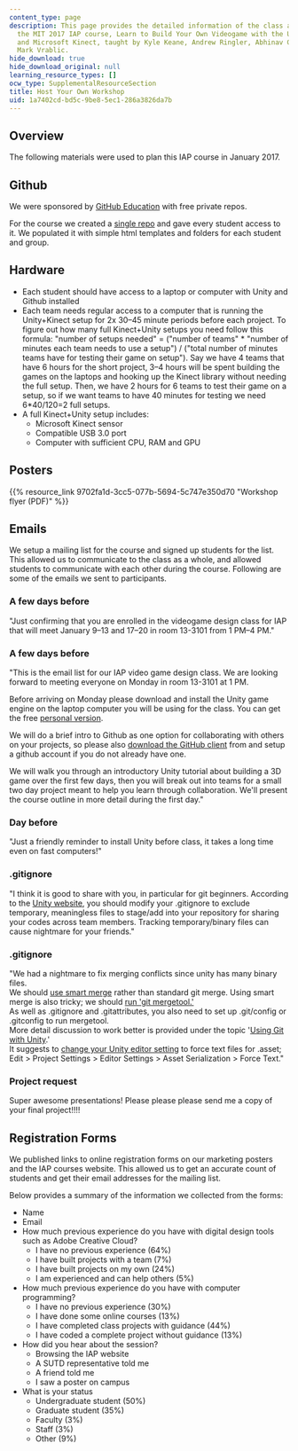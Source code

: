 ```yaml
---
content_type: page
description: This page provides the detailed information of the class activities in
  the MIT 2017 IAP course, Learn to Build Your Own Videogame with the Unity Game Engine
  and Microsoft Kinect, taught by Kyle Keane, Andrew Ringler, Abhinav Gandhi, and
  Mark Vrablic.
hide_download: true
hide_download_original: null
learning_resource_types: []
ocw_type: SupplementalResourceSection
title: Host Your Own Workshop
uid: 1a7402cd-bd5c-9be8-5ec1-286a3826da7b
---
```


Overview
--------

The following materials were used to plan this IAP course in January 2017.

Github
------

We were sponsored by [GitHub Education](https://education.github.com/) with free private repos.

For the course we created a [single repo](https://mens-et-manus.github.io/archive/2017-IAP-Arduino-Unity/) and gave every student access to it. We populated it with simple html templates and folders for each student and group.

Hardware
--------

*   Each student should have access to a laptop or computer with Unity and Github installed
*   Each team needs regular access to a computer that is running the Unity+Kinect setup for 2x 30–45 minute periods before each project. To figure out how many full Kinect+Unity setups you need follow this formula: "number of setups needed" = ("number of teams" \* "number of minutes each team needs to use a setup") / ("total number of minutes teams have for testing their game on setup"). Say we have 4 teams that have 6 hours for the short project, 3–4 hours will be spent building the games on the laptops and hooking up the Kinect library without needing the full setup. Then, we have 2 hours for 6 teams to test their game on a setup, so if we want teams to have 40 minutes for testing we need 6\*40/120=2 full setups.
*   A full Kinect+Unity setup includes:
    *   Microsoft Kinect sensor
    *   Compatible USB 3.0 port
    *   Computer with sufficient CPU, RAM and GPU

Posters
-------

{{% resource_link 9702fa1d-3cc5-077b-5694-5c747e350d70 "Workshop flyer (PDF)" %}}

Emails
------

We setup a mailing list for the course and signed up students for the list. This allowed us to communicate to the class as a whole, and allowed students to communicate with each other during the course. Following are some of the emails we sent to participants.

### A few days before

"Just confirming that you are enrolled in the videogame design class for IAP that will meet January 9–13 and 17–20 in room 13-3101 from 1 PM–4 PM."

### A few days before

"This is the email list for our IAP video game design class. We are looking forward to meeting everyone on Monday in room 13-3101 at 1 PM.

Before arriving on Monday please download and install the Unity game engine on the laptop computer you will be using for the class. You can get the free [personal version](https://store.unity.com/).

We will do a brief intro to Github as one option for collaborating with others on your projects, so please also [download the GitHub client](http://desktop.github.com/) from and setup a github account if you do not already have one.

We will walk you through an introductory Unity tutorial about building a 3D game over the first few days, then you will break out into teams for a small two day project meant to help you learn through collaboration. We'll present the course outline in more detail during the first day."

### Day before

"Just a friendly reminder to install Unity before class, it takes a long time even on fast computers!"

### .gitignore

"I think it is good to share with you, in particular for git beginners. According to the [Unity website](https://answers.unity3d.com/questions/22604/which-unity-project-files-can-be-ignored-for-versi.html), you should modify your .gitignore to exclude temporary, meaningless files to stage/add into your repository for sharing your codes across team members. Tracking temporary/binary files can cause nightmare for your friends."

### .gitignore

"We had a nightmare to fix merging conflicts since unity has many binary files.  
We should [use smart merge](http://docs.unity3d.com/Manual/SmartMerge.html) rather than standard git merge. Using smart merge is also tricky; we should [run 'git mergetool.'](http://stackoverflow.com/questions/35140856/setup-unity-smart-merge)  
As well as .gitignore and .gitattributes, you also need to set up .git/config or .gitconfig to run mergetool.  
More detail discussion to work better is provided under the topic '[Using Git with Unity](https://gist.github.com/Ikalou/197c414d62f45a1193fd).'  
It suggests to [change your Unity editor setting](https://docs.unity3d.com/Manual/class-EditorManager.html) to force text files for .asset; Edit > Project Settings > Editor Settings > Asset Serialization > Force Text."

### Project request

Super awesome presentations! Please please please send me a copy of your final project!!!!

Registration Forms
------------------

We published links to online registration forms on our marketing posters and the IAP courses website. This allowed us to get an accurate count of students and get their email addresses for the mailing list.

Below provides a summary of the information we collected from the forms:

*   Name
*   Email
*   How much previous experience do you have with digital design tools such as Adobe Creative Cloud?
    *   I have no previous experience (64%)
    *   I have built projects with a team (7%)
    *   I have built projects on my own (24%)
    *   I am experienced and can help others (5%)
*   How much previous experience do you have with computer programming?
    *   I have no previous experience (30%)
    *   I have done some online courses (13%)
    *   I have completed class projects with guidance (44%)
    *   I have coded a complete project without guidance (13%)
*   How did you hear about the session?
    *   Browsing the IAP website
    *   A SUTD representative told me
    *   A friend told me
    *   I saw a poster on campus
*   What is your status
    *   Undergraduate student (50%)
    *   Graduate student (35%)
    *   Faculty (3%)
    *   Staff (3%)
    *   Other (9%)